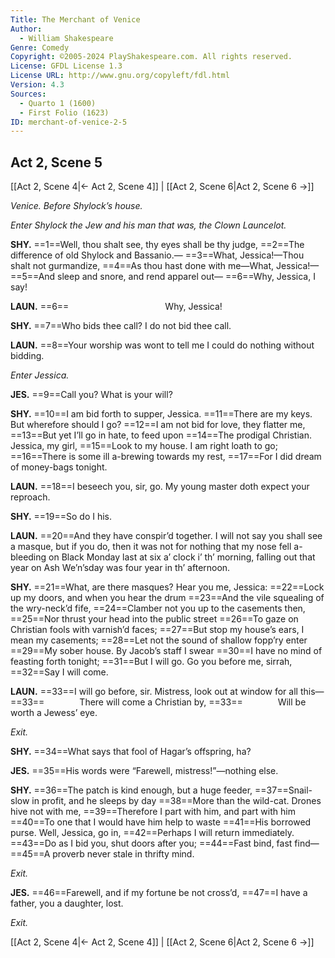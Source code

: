 ```yaml
---
Title: The Merchant of Venice
Author: 
  - William Shakespeare
Genre: Comedy
Copyright: ©2005-2024 PlayShakespeare.com. All rights reserved.
License: GFDL License 1.3
License URL: http://www.gnu.org/copyleft/fdl.html
Version: 4.3
Sources:
  - Quarto 1 (1600)
  - First Folio (1623)
ID: merchant-of-venice-2-5
---
```


## Act 2, Scene 5
[[Act 2, Scene 4|← Act 2, Scene 4]] | [[Act 2, Scene 6|Act 2, Scene 6 →]]

*Venice. Before Shylock’s house.*

*Enter Shylock the Jew and his man that was, the Clown Launcelot.*

**SHY.**
==1==Well, thou shalt see, thy eyes shall be thy judge,
==2==The difference of old Shylock and Bassanio.⁠—
==3==What, Jessica!—Thou shalt not gurmandize,
==4==As thou hast done with me—What, Jessica!⁠—
==5==And sleep and snore, and rend apparel out⁠—
==6==Why, Jessica, I say!

**LAUN.**
==6==           Why, Jessica!

**SHY.**
==7==Who bids thee call? I do not bid thee call.

**LAUN.**
==8==Your worship was wont to tell me I could do nothing without bidding.

*Enter Jessica.*

**JES.**
==9==Call you? What is your will?

**SHY.**
==10==I am bid forth to supper, Jessica.
==11==There are my keys. But wherefore should I go?
==12==I am not bid for love, they flatter me,
==13==But yet I’ll go in hate, to feed upon
==14==The prodigal Christian. Jessica, my girl,
==15==Look to my house. I am right loath to go;
==16==There is some ill a-brewing towards my rest,
==17==For I did dream of money-bags tonight.

**LAUN.**
==18==I beseech you, sir, go. My young master doth expect your reproach.

**SHY.**
==19==So do I his.

**LAUN.**
==20==And they have conspir’d together. I will not say you shall see a masque, but if you do, then it was not for nothing that my nose fell a-bleeding on Black Monday last at six a’ clock i’ th’ morning, falling out that year on Ash We’n’sday was four year in th’ afternoon.

**SHY.**
==21==What, are there masques? Hear you me, Jessica:
==22==Lock up my doors, and when you hear the drum
==23==And the vile squealing of the wry-neck’d fife,
==24==Clamber not you up to the casements then,
==25==Nor thrust your head into the public street
==26==To gaze on Christian fools with varnish’d faces;
==27==But stop my house’s ears, I mean my casements;
==28==Let not the sound of shallow fopp’ry enter
==29==My sober house. By Jacob’s staff I swear
==30==I have no mind of feasting forth tonight;
==31==But I will go. Go you before me, sirrah,
==32==Say I will come.

**LAUN.**
==33==I will go before, sir. Mistress, look out at window for all this⁠—
==33==    There will come a Christian by,
==33==    Will be worth a Jewess’ eye.

*Exit.*

**SHY.**
==34==What says that fool of Hagar’s offspring, ha?

**JES.**
==35==His words were “Farewell, mistress!”—nothing else.

**SHY.**
==36==The patch is kind enough, but a huge feeder,
==37==Snail-slow in profit, and he sleeps by day
==38==More than the wild-cat. Drones hive not with me,
==39==Therefore I part with him, and part with him
==40==To one that I would have him help to waste
==41==His borrowed purse. Well, Jessica, go in,
==42==Perhaps I will return immediately.
==43==Do as I bid you, shut doors after you;
==44==Fast bind, fast find⁠—
==45==A proverb never stale in thrifty mind.

*Exit.*

**JES.**
==46==Farewell, and if my fortune be not cross’d,
==47==I have a father, you a daughter, lost.

*Exit.*

[[Act 2, Scene 4|← Act 2, Scene 4]] | [[Act 2, Scene 6|Act 2, Scene 6 →]]